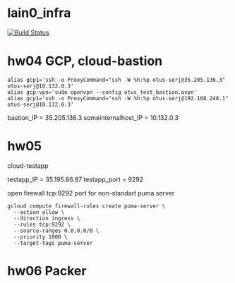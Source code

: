 # lain0_infra

[![Build Status](https://api.travis-ci.org/Otus-DevOps-2018-02/lain0_infra.svg?branch=master)](https://api.travis-ci.org/Otus-DevOps-2018-02/lain0_infra)


# hw04 GCP, cloud-bastion

```
alias gcp1='ssh -o ProxyCommand="ssh -W %h:%p otus-serj@35.205.136.3" otus-serj@10.132.0.3'
alias gcp-vpn='sudo openvpn --config otus_test_bastion.ovpn'
alias gcp1='ssh -o ProxyCommand="ssh -W %h:%p otus-serj@192.168.248.1" otus-serj@10.132.0.3'
```
bastion_IP = 35.205.136.3
someinternalhost_IP = 10.132.0.3

# hw05
cloud-testapp

testapp_IP = 35.195.86.97
testapp_port = 9292

open firewall tcp:9292 port for non-standart puma server

```
gcloud compute firewall-rules create puma-server \
  --action allow \
  --direction ingress \
  --rules tcp:9292 \
  --source-ranges 0.0.0.0/0 \
  --priority 1000 \
  --target-tags puma-server
```
# hw06 Packer

